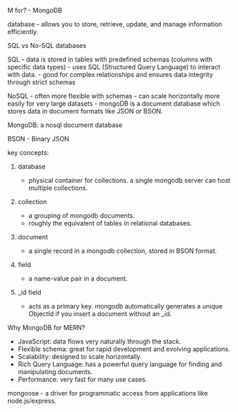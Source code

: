 M for? - MongoDB

database - allows you to store, retrieve, update, and manage information efficiently.

SQL vs No-SQL databases

SQL
    - data is stored in tables with predefined schemas (columns with specific data types)
    - uses SQL (Structured Query Language) to interact with data.
    - good for complex relationships and ensures data integrity through strict schemas

NoSQL
    - often more flexible with schemas 
    - can scale horizontally more easily for very large datasets
    - mongoDB is a document database which stores data in document formats like JSON or BSON.

MongoDB: a nosql document database

BSON - Binary JSON

key concepts:
1. database
    - physical container for collections. a single mongodb server can host multiple collections.

2. collection
    - a grouping of mongodb documents.
    - roughly the equivalent of tables in relational databases.

3. document
    - a single record in a mongodb collection, stored in BSON format.

4. field
    - a name-value pair in a document.

5. _id field
    - acts as a primary key. mongodb automatically generates a unique ObjectId if you insert a document without an _id.

Why MongoDB for MERN?

- JavaScript: data flows very naturally through the stack.
- Flexible schema: great for rapid development and evolving applications.
- Scalability: designed to scale horizontally.
- Rich Query Language: has a powerful query language for finding and manipulating documents.
- Performance: very fast for many use cases. 

mongoose - a driver for programmatic access from applications like node.js/express.